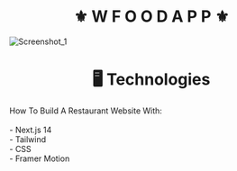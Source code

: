 <h1 align="center">⚜️ W F O O D  A P P ⚜️</h1>

![Screenshot_1](https://github.com/juanfsouza/Wfood/assets/88254614/605daac9-84de-4e41-a775-de2ba1c12ba0)

<h1 align="center">🖥 Technologies</h1>
How To Build A Restaurant Website With:
</br>
</br>
- Next.js 14
</br>
- Tailwind 
</br>
- CSS 
</br>
- Framer Motion
</br>
